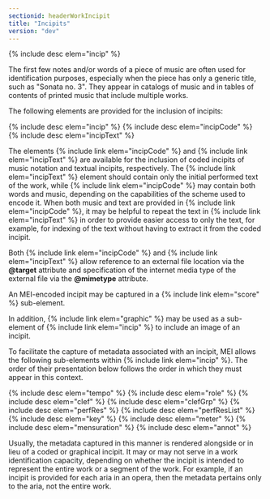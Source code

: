 ```yaml
---
sectionid: headerWorkIncipit
title: "Incipits"
version: "dev"
---
```


{% include desc elem="incip" %}

The first few notes and/or words of a piece of music are often used for identification purposes, especially when the piece has only a generic title, such as "Sonata no. 3". They appear in catalogs of music and in tables of contents of printed music that include multiple works.

The following elements are provided for the inclusion of incipits:

{% include desc elem="incip" %}
{% include desc elem="incipCode" %}
{% include desc elem="incipText" %}

The elements {% include link elem="incipCode" %} and {% include link elem="incipText" %} are available for the inclusion of coded incipits of music notation and textual incipits, respectively. The {% include link elem="incipText" %} element should contain only the initial performed text of the work, while {% include link elem="incipCode" %} may contain both words and music, depending on the capabilities of the scheme used to encode it. When both music and text are provided in {% include link elem="incipCode" %}, it may be helpful to repeat the text in {% include link elem="incipText" %} in order to provide easier access to only the text, for example, for indexing of the text without having to extract it from the coded incipit.

Both {% include link elem="incipCode" %} and {% include link elem="incipText" %} allow reference to an external file location via the **@target** attribute and specification of the internet media type of the external file via the **@mimetype** attribute.

An MEI-encoded incipit may be captured in a {% include link elem="score" %} sub-element.

In addition, {% include link elem="graphic" %} may be used as a sub-element of {% include link elem="incip" %} to include an image of an incipit.

To facilitate the capture of metadata associated with an incipit, MEI allows the following sub-elements within {% include link elem="incip" %}. The order of their presentation below follows the order in which they must appear in this context.

{% include desc elem="tempo" %}
{% include desc elem="role" %}
{% include desc elem="clef" %}
{% include desc elem="clefGrp" %}
{% include desc elem="perfRes" %}
{% include desc elem="perfResList" %}
{% include desc elem="key" %}
{% include desc elem="meter" %}
{% include desc elem="mensuration" %}
{% include desc elem="annot" %}

Usually, the metadata captured in this manner is rendered alongside or in lieu of a coded or graphical incipit. It may or may not serve in a work identification capacity, depending on whether the incipit is intended to represent the entire work or a segment of the work. For example, if an incipit is provided for each aria in an opera, then the metadata pertains only to the aria, not the entire work.
